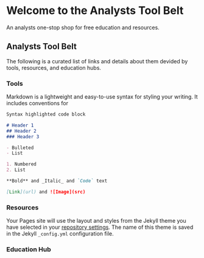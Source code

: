 # Welcome to the Analysts Tool Belt
An analysts one-stop shop for free education and resources.

## Analysts Tool Belt
The following is a curated list of links and details about them devided by tools, resources, and education hubs.

### Tools

Markdown is a lightweight and easy-to-use syntax for styling your writing. It includes conventions for

```markdown
Syntax highlighted code block

# Header 1
## Header 2
### Header 3

- Bulleted
- List

1. Numbered
2. List

**Bold** and _Italic_ and `Code` text

[Link](url) and ![Image](src)
```


### Resources

Your Pages site will use the layout and styles from the Jekyll theme you have selected in your [repository settings](https://github.com/kylescott007/kylescott007.github.io/settings/pages). The name of this theme is saved in the Jekyll `_config.yml` configuration file.

### Education Hub

### Support or Contact

Having trouble with 
